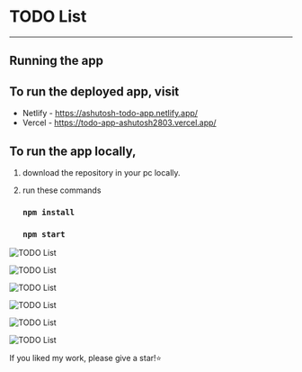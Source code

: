 # TODO List
---
## Running the app

## To run the deployed app, visit

- Netlify - https://ashutosh-todo-app.netlify.app/
- Vercel  - https://todo-app-ashutosh2803.vercel.app/

## To run the app locally, 

1.  download the repository in your pc locally.

2.  run these commands
    ### `npm install`
    ### `npm start`
    
![TODO List](https://user-images.githubusercontent.com/40117155/228459071-c2c740e1-9b1a-4b2b-9c10-eb233973dc62.png)

![TODO List](https://user-images.githubusercontent.com/40117155/228459077-40ea8b5a-95bf-4ef6-8874-5bf203ab7929.png)

![TODO List](https://user-images.githubusercontent.com/40117155/228459082-f66a6c05-e1f1-472b-b3cc-9a09b127062f.png)

![TODO List](https://private-user-images.githubusercontent.com/40117155/306056503-18631def-b5c3-4be5-b07d-cecdf0386a31.jpeg?jwt=eyJhbGciOiJIUzI1NiIsInR5cCI6IkpXVCJ9.eyJpc3MiOiJnaXRodWIuY29tIiwiYXVkIjoicmF3LmdpdGh1YnVzZXJjb250ZW50LmNvbSIsImtleSI6ImtleTUiLCJleHAiOjE3MDgzNzA5MTUsIm5iZiI6MTcwODM3MDYxNSwicGF0aCI6Ii80MDExNzE1NS8zMDYwNTY1MDMtMTg2MzFkZWYtYjVjMy00YmU1LWIwN2QtY2VjZGYwMzg2YTMxLmpwZWc_WC1BbXotQWxnb3JpdGhtPUFXUzQtSE1BQy1TSEEyNTYmWC1BbXotQ3JlZGVudGlhbD1BS0lBVkNPRFlMU0E1M1BRSzRaQSUyRjIwMjQwMjE5JTJGdXMtZWFzdC0xJTJGczMlMkZhd3M0X3JlcXVlc3QmWC1BbXotRGF0ZT0yMDI0MDIxOVQxOTIzMzVaJlgtQW16LUV4cGlyZXM9MzAwJlgtQW16LVNpZ25hdHVyZT03ODg2YmNlMjRiYzAyNDNkZmEzZWEwMWM5ZTJmN2ZiNjQ0OWI2MGU1ZjU3NGFkNGI5ZjhiMDY3YzgyNjQxOTM1JlgtQW16LVNpZ25lZEhlYWRlcnM9aG9zdCZhY3Rvcl9pZD0wJmtleV9pZD0wJnJlcG9faWQ9MCJ9.TzUtzJ4JmBIDO7OWzclVtMWrOp-IxcRK9HhGzi6DvLQ)

![TODO List](https://private-user-images.githubusercontent.com/40117155/306056539-12182c53-b90f-47a7-a0db-de575ef32ecf.jpeg?jwt=eyJhbGciOiJIUzI1NiIsInR5cCI6IkpXVCJ9.eyJpc3MiOiJnaXRodWIuY29tIiwiYXVkIjoicmF3LmdpdGh1YnVzZXJjb250ZW50LmNvbSIsImtleSI6ImtleTUiLCJleHAiOjE3MDgzNzA5MTUsIm5iZiI6MTcwODM3MDYxNSwicGF0aCI6Ii80MDExNzE1NS8zMDYwNTY1MzktMTIxODJjNTMtYjkwZi00N2E3LWEwZGItZGU1NzVlZjMyZWNmLmpwZWc_WC1BbXotQWxnb3JpdGhtPUFXUzQtSE1BQy1TSEEyNTYmWC1BbXotQ3JlZGVudGlhbD1BS0lBVkNPRFlMU0E1M1BRSzRaQSUyRjIwMjQwMjE5JTJGdXMtZWFzdC0xJTJGczMlMkZhd3M0X3JlcXVlc3QmWC1BbXotRGF0ZT0yMDI0MDIxOVQxOTIzMzVaJlgtQW16LUV4cGlyZXM9MzAwJlgtQW16LVNpZ25hdHVyZT0zMmRlMDg0MDY5YmNiZWE2ZThmOTM0MzQxNDEyYmQ2ODc1MjBiMThlMjViNjMxOGM4Y2ZlY2Y5M2VjNGIxNzExJlgtQW16LVNpZ25lZEhlYWRlcnM9aG9zdCZhY3Rvcl9pZD0wJmtleV9pZD0wJnJlcG9faWQ9MCJ9.tPg-bRKw5LujD69tIeRaZH4XssZx0Roarlh1CXbJA0Q)

![TODO List](https://private-user-images.githubusercontent.com/40117155/306056570-d2ee1208-b705-41bd-90fb-55c9fdcc00f6.jpeg?jwt=eyJhbGciOiJIUzI1NiIsInR5cCI6IkpXVCJ9.eyJpc3MiOiJnaXRodWIuY29tIiwiYXVkIjoicmF3LmdpdGh1YnVzZXJjb250ZW50LmNvbSIsImtleSI6ImtleTUiLCJleHAiOjE3MDgzNzA5MTUsIm5iZiI6MTcwODM3MDYxNSwicGF0aCI6Ii80MDExNzE1NS8zMDYwNTY1NzAtZDJlZTEyMDgtYjcwNS00MWJkLTkwZmItNTVjOWZkY2MwMGY2LmpwZWc_WC1BbXotQWxnb3JpdGhtPUFXUzQtSE1BQy1TSEEyNTYmWC1BbXotQ3JlZGVudGlhbD1BS0lBVkNPRFlMU0E1M1BRSzRaQSUyRjIwMjQwMjE5JTJGdXMtZWFzdC0xJTJGczMlMkZhd3M0X3JlcXVlc3QmWC1BbXotRGF0ZT0yMDI0MDIxOVQxOTIzMzVaJlgtQW16LUV4cGlyZXM9MzAwJlgtQW16LVNpZ25hdHVyZT1hY2E5ODIzZWI1YTAwYTg4ZGVmOWZlYTJkZmM4MzUwNDI2ZDc5ZTFjYmYyZTM5NDU1Y2EzMDZhMTBiYTcwNDE2JlgtQW16LVNpZ25lZEhlYWRlcnM9aG9zdCZhY3Rvcl9pZD0wJmtleV9pZD0wJnJlcG9faWQ9MCJ9.s7-6jEJFNcYD95hXLDmXcLkGMkyGAyuf6DTi5th1qwg)

If you liked my work, please give a star!⭐️
